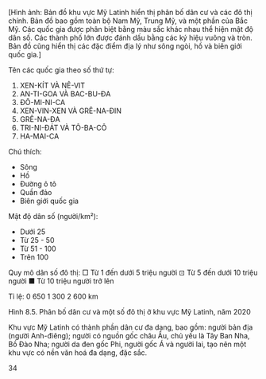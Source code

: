 [Hình ảnh: Bản đồ khu vực Mỹ Latinh hiển thị phân bố dân cư và các đô thị chính. Bản đồ bao gồm toàn bộ Nam Mỹ, Trung Mỹ, và một phần của Bắc Mỹ. Các quốc gia được phân biệt bằng màu sắc khác nhau thể hiện mật độ dân số. Các thành phố lớn được đánh dấu bằng các ký hiệu vuông và tròn. Bản đồ cũng hiển thị các đặc điểm địa lý như sông ngòi, hồ và biên giới quốc gia.]

Tên các quốc gia theo số thứ tự:
1. XEN-KÍT VÀ NÊ-VIT
2. AN-TI-GOA VÀ BAC-BU-ĐA
3. ĐÔ-MI-NI-CA
4. XEN-VIN-XEN VÀ GRÊ-NA-ĐIN
5. GRÊ-NA-ĐA
6. TRI-NI-ĐÁT VÀ TÔ-BA-CÔ
7. HA-MAI-CA

Chú thích:
- Sông
- Hồ
- Đường ô tô
- Quần đảo
- Biên giới quốc gia

Mật độ dân số (người/km²):
- Dưới 25
- Từ 25 - 50
- Từ 51 - 100
- Trên 100

Quy mô dân số đô thị:
□ Từ 1 đến dưới 5 triệu người
⊡ Từ 5 đến dưới 10 triệu người
■ Từ 10 triệu người trở lên

Tỉ lệ: 0 650 1 300 2 600 km

Hình 8.5. Phân bố dân cư và một số đô thị ở khu vực Mỹ Latinh, năm 2020

Khu vực Mỹ Latinh có thành phần dân cư đa dạng, bao gồm: người bản địa (người Anh-điêng); người có nguồn gốc châu Âu, chủ yếu là Tây Ban Nha, Bồ Đào Nha; người da đen gốc Phi, người gốc Á và người lai, tạo nên một khu vực có nền văn hoá đa dạng, đặc sắc.

34